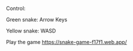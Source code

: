 <p>Control:</p>
  <p>Green snake: Arrow Keys</p>
  <p>Yellow snake: WASD </p>


Play the game https://snake-game-f17f1.web.app/
